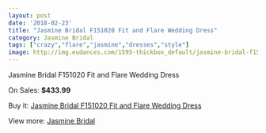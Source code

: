 ```yaml
---
layout: post
date: '2018-02-23'
title: "Jasmine Bridal F151020 Fit and Flare Wedding Dress"
category: Jasmine Bridal
tags: ["crazy","flare","jasmine","dresses","style"]
image: http://img.eudances.com/1595-thickbox_default/jasmine-bridal-f151020-fit-and-flare-wedding-dress.jpg
---
```

Jasmine Bridal F151020 Fit and Flare Wedding Dress

On Sales: **$433.99**
<a href="https://www.eudances.com/en/jasmine-bridal/566-jasmine-bridal-f151020-fit-and-flare-wedding-dress.html"><amp-img layout="responsive" width="600" height="600" src="//img.eudances.com/1595-thickbox_default/jasmine-bridal-f151020-fit-and-flare-wedding-dress.jpg" alt="Jasmine Bridal F151020 Fit and Flare Wedding Dress 0" /></a>
<a href="https://www.eudances.com/en/jasmine-bridal/566-jasmine-bridal-f151020-fit-and-flare-wedding-dress.html"><amp-img layout="responsive" width="600" height="600" src="//img.eudances.com/1596-thickbox_default/jasmine-bridal-f151020-fit-and-flare-wedding-dress.jpg" alt="Jasmine Bridal F151020 Fit and Flare Wedding Dress 1" /></a>

Buy it: [Jasmine Bridal F151020 Fit and Flare Wedding Dress](https://www.eudances.com/en/jasmine-bridal/566-jasmine-bridal-f151020-fit-and-flare-wedding-dress.html "Jasmine Bridal F151020 Fit and Flare Wedding Dress")

View more: [Jasmine Bridal](https://www.eudances.com/en/6-jasmine-bridal "Jasmine Bridal")
